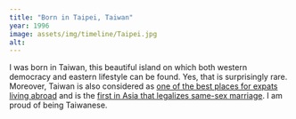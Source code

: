 ```yaml
---
title: "Born in Taipei, Taiwan"
year: 1996
image: assets/img/timeline/Taipei.jpg
alt: 
---
```

I was born in Taiwan, this beautiful island on which both western democracy and eastern lifestyle can be found.
Yes, that is surprisingly rare.
Moreover, Taiwan is also considered as [one of the best places for expats living abroad](https://www.taiwannews.com.tw/en/news/3771983) and is the [first in Asia that legalizes same-sex marriage](https://www.taiwannews.com.tw/en/news/3941133).
I am proud of being Taiwanese.

